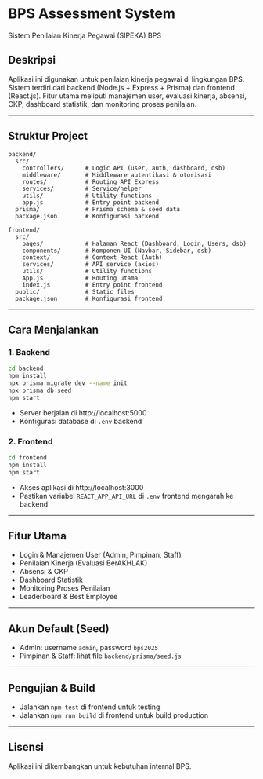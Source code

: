 # BPS Assessment System

Sistem Penilaian Kinerja Pegawai (SIPEKA) BPS

## Deskripsi
Aplikasi ini digunakan untuk penilaian kinerja pegawai di lingkungan BPS. Sistem terdiri dari backend (Node.js + Express + Prisma) dan frontend (React.js). Fitur utama meliputi manajemen user, evaluasi kinerja, absensi, CKP, dashboard statistik, dan monitoring proses penilaian.

---

## Struktur Project

```
backend/
  src/
    controllers/      # Logic API (user, auth, dashboard, dsb)
    middleware/       # Middleware autentikasi & otorisasi
    routes/           # Routing API Express
    services/         # Service/helper
    utils/            # Utility functions
    app.js            # Entry point backend
  prisma/             # Prisma schema & seed data
  package.json        # Konfigurasi backend

frontend/
  src/
    pages/            # Halaman React (Dashboard, Login, Users, dsb)
    components/       # Komponen UI (Navbar, Sidebar, dsb)
    context/          # Context React (Auth)
    services/         # API service (axios)
    utils/            # Utility functions
    App.js            # Routing utama
    index.js          # Entry point frontend
  public/             # Static files
  package.json        # Konfigurasi frontend
```

---

## Cara Menjalankan

### 1. Backend

```bash
cd backend
npm install
npx prisma migrate dev --name init
npx prisma db seed
npm start
```

- Server berjalan di http://localhost:5000
- Konfigurasi database di `.env` backend

### 2. Frontend

```bash
cd frontend
npm install
npm start
```

- Akses aplikasi di http://localhost:3000
- Pastikan variabel `REACT_APP_API_URL` di `.env` frontend mengarah ke backend

---

## Fitur Utama
- Login & Manajemen User (Admin, Pimpinan, Staff)
- Penilaian Kinerja (Evaluasi BerAKHLAK)
- Absensi & CKP
- Dashboard Statistik
- Monitoring Proses Penilaian
- Leaderboard & Best Employee

---

## Akun Default (Seed)
- Admin: username `admin`, password `bps2025`
- Pimpinan & Staff: lihat file `backend/prisma/seed.js`

---

## Pengujian & Build
- Jalankan `npm test` di frontend untuk testing
- Jalankan `npm run build` di frontend untuk build production

---

## Lisensi
Aplikasi ini dikembangkan untuk kebutuhan internal BPS.
